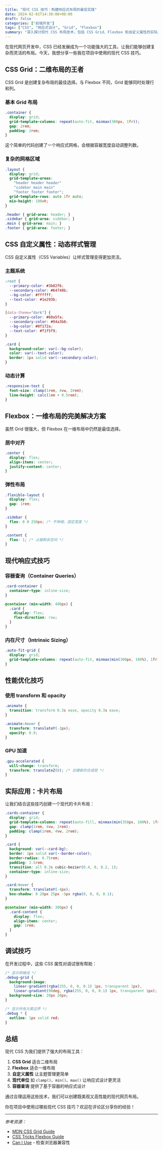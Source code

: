 ```yaml
---
title: "现代 CSS 技巧：构建响应式布局的最佳实践"
date: 2024-02-01T14:30:00+08:00
draft: false
categories: ["前端开发"]
tags: ["CSS", "响应式设计", "Grid", "Flexbox"]
summary: "深入探讨现代 CSS 布局技术，包括 CSS Grid、Flexbox 和自定义属性的实际应用。"
---
```


在现代网页开发中，CSS 已经发展成为一个功能强大的工具，让我们能够创建复杂而灵活的布局。今天，我想分享一些我在项目中使用的现代 CSS 技巧。

## CSS Grid：二维布局的王者

CSS Grid 是创建复杂布局的最佳选择。与 Flexbox 不同，Grid 能够同时处理行和列。

### 基本 Grid 布局

```css
.container {
  display: grid;
  grid-template-columns: repeat(auto-fit, minmax(300px, 1fr));
  gap: 2rem;
  padding: 2rem;
}
```

这个简单的代码创建了一个响应式网格，会根据容器宽度自动调整列数。

### 复杂的网格区域

```css
.layout {
  display: grid;
  grid-template-areas:
    "header header header"
    "sidebar main main"
    "footer footer footer";
  grid-template-rows: auto 1fr auto;
  min-height: 100vh;
}

.header { grid-area: header; }
.sidebar { grid-area: sidebar; }
.main { grid-area: main; }
.footer { grid-area: footer; }
```

## CSS 自定义属性：动态样式管理

CSS 自定义属性（CSS Variables）让样式管理变得更加灵活。

### 主题系统

```css
:root {
  --primary-color: #3b82f6;
  --secondary-color: #64748b;
  --bg-color: #ffffff;
  --text-color: #1e293b;
}

[data-theme="dark"] {
  --primary-color: #60a5fa;
  --secondary-color: #94a3b8;
  --bg-color: #0f172a;
  --text-color: #f1f5f9;
}

.card {
  background-color: var(--bg-color);
  color: var(--text-color);
  border: 1px solid var(--secondary-color);
}
```

### 动态计算

```css
.responsive-text {
  font-size: clamp(1rem, 4vw, 2rem);
  line-height: calc(1em + 0.5rem);
}
```

## Flexbox：一维布局的完美解决方案

虽然 Grid 很强大，但 Flexbox 在一维布局中仍然是最佳选择。

### 居中对齐

```css
.center {
  display: flex;
  align-items: center;
  justify-content: center;
}
```

### 弹性布局

```css
.flexible-layout {
  display: flex;
  gap: 1rem;
}

.sidebar {
  flex: 0 0 250px; /* 不伸缩，固定宽度 */
}

.content {
  flex: 1; /* 占据剩余空间 */
}
```

## 现代响应式技巧

### 容器查询（Container Queries）

```css
.card-container {
  container-type: inline-size;
}

@container (min-width: 400px) {
  .card {
    display: flex;
    flex-direction: row;
  }
}
```

### 内在尺寸（Intrinsic Sizing）

```css
.auto-fit-grid {
  display: grid;
  grid-template-columns: repeat(auto-fit, minmax(min(300px, 100%), 1fr));
}
```

## 性能优化技巧

### 使用 transform 和 opacity

```css
.animate {
  transition: transform 0.3s ease, opacity 0.3s ease;
}

.animate:hover {
  transform: translateY(-2px);
  opacity: 0.9;
}
```

### GPU 加速

```css
.gpu-accelerated {
  will-change: transform;
  transform: translateZ(0); /* 创建新的合成层 */
}
```

## 实际应用：卡片布局

让我们结合这些技巧创建一个现代的卡片布局：

```css
.cards-container {
  display: grid;
  grid-template-columns: repeat(auto-fill, minmax(min(350px, 100%), 1fr));
  gap: clamp(1rem, 4vw, 2rem);
  padding: clamp(1rem, 4vw, 2rem);
}

.card {
  background: var(--card-bg);
  border: 1px solid var(--border-color);
  border-radius: 0.75rem;
  padding: 1.5rem;
  transition: all 0.3s cubic-bezier(0.4, 0, 0.2, 1);
  container-type: inline-size;
}

.card:hover {
  transform: translateY(-4px);
  box-shadow: 0 20px 25px -5px rgba(0, 0, 0, 0.1);
}

@container (min-width: 300px) {
  .card-content {
    display: flex;
    align-items: center;
    gap: 1rem;
  }
}
```

## 调试技巧

在开发过程中，这些 CSS 属性对调试很有帮助：

```css
/* 显示网格线 */
.debug-grid {
  background-image: 
    linear-gradient(rgba(255, 0, 0, 0.1) 1px, transparent 1px),
    linear-gradient(90deg, rgba(255, 0, 0, 0.1) 1px, transparent 1px);
  background-size: 20px 20px;
}

/* 显示所有元素边界 */
.debug * {
  outline: 1px solid red;
}
```

## 总结

现代 CSS 为我们提供了强大的布局工具：

1. **CSS Grid** 适合二维布局
2. **Flexbox** 适合一维布局  
3. **自定义属性** 让主题管理更简单
4. **现代单位** 如 `clamp()`、`min()`、`max()` 让响应式设计更灵活
5. **容器查询** 提供了基于容器的响应式设计

通过合理运用这些技术，我们可以创建既美观又高性能的现代网页布局。

你在项目中使用过哪些现代 CSS 技巧？欢迎在评论区分享你的经验！

---

*参考资源：*
- [MDN CSS Grid Guide](https://developer.mozilla.org/en-US/docs/Web/CSS/CSS_Grid_Layout)
- [CSS Tricks Flexbox Guide](https://css-tricks.com/snippets/css/a-guide-to-flexbox/)
- [Can I Use](https://caniuse.com/) - 检查浏览器兼容性